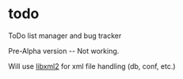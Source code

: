 todo
====

ToDo list manager and bug tracker

Pre-Alpha version -- Not working.

Will use [libxml2](http://xmlsoft.org/) for xml file handling (db, conf, etc.)
